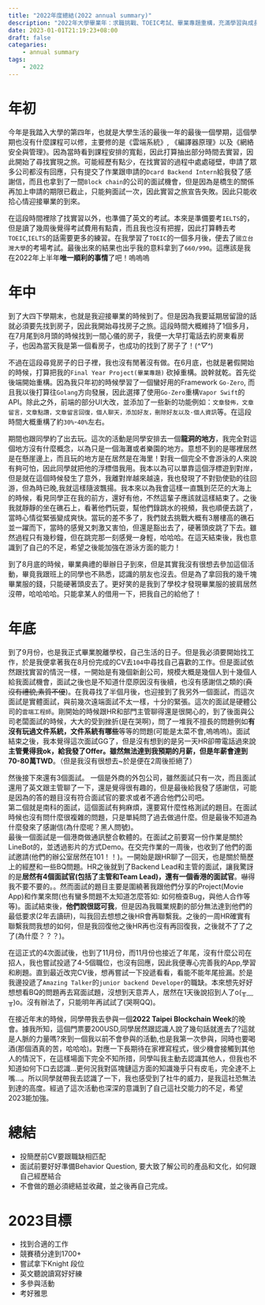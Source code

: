 ```yaml
---
title: "2022年度總結(2022 annual summary)"
description: "2022年大學畢業年：求職挑戰、TOEIC考試、畢業專題重構，充滿學習與成長的一年"
date: 2023-01-01T21:19:23+08:00
draft: false
categaries:
    - annual summary
tags:
    - 2022
---
```


# 年初
今年是我踏入大學的第四年，也就是大學生活的最後一年的最後一個學期，這個學期也沒有什麼課程可以修，主要修的是《雲端系統》, 《編譯器原理》以及《網絡安全與管理》。因為當時看到課程安排的寬鬆，因此打算抽出部分時間去實習，因此開始了尋找實現之旅。可能經歷有點少，在找實習的過程中處處碰壁，申請了眾多公司都沒有回應，只有提交了作業跟申請的`Dcard Backend Intern`給我發了感謝信，而且也拿到了一間`Block chain`的公司的面試機會，但是因為是橋生的關係再加上申請的期限已截止，只能夠面試一次，因此實習之旅宣告失敗。因此只能收拾心情迎接畢業的到來。

在這段時間裡除了找實習以外，也準備了英文的考試。本來是準備要考`IELTS`的，但是讀了幾周後覺得考試費用有點貴，而且我也沒有把握，因此打算轉去考`TOEIC`,`IELTS`的話需要更多的練習。在我學習了`TOEIC`的一個多月後，便去了`國立台灣大學`的考場考試。最後出來的結果也出乎我的意料拿到了`660/990`。這應該是我在2022年上半年**唯一順利的事情**了吧！嗚嗚嗚

# 年中
到了大四下學期末，也就是我迎接畢業的時候到了。但是因為我要延期居留證的話就必須要先找到房子，因此我開始尋找房子之旅。這段時間大概維持了1個多月，在7月尾到8月頭的時候找到一間心儀的房子，我便一大早打電話去約房東看房子，也因為當天我是第一個看房子，也成功的找到了房子了！(*^▽^*)

不過在這段尋覓房子的日子裡，我也沒有閒著沒有做。在6月底，也就是暑假開始的時候，打算把我的`Final Year Project(畢業專題)` 砍掉重構。說幹就乾。首先從後端開始重構。因為我只年初的時候學習了一個蠻好用的Framework `Go-Zero`, 而且我以後打算往`Golang`方向發展，因此選擇了使用`Go-Zero`重構`Vapor Swift`的API。除此之外，前端的部分UI大改，並添加了一些新的功能例如：`文章發佈，文章留言，文章點讚，文章留言回復，個人聊天，添加好友，刪除好友以及·個人資訊`等。在這段時間大概重構了約`30%`-`40%`左右。

期間也跟同學約了出去玩。這次的活動是同學安排去一個**龍洞的地方**，我完全對這個地方沒有什麼概念，以為只是一個海灘或者樂園的地方。意想不到的是哪裡居然是在懸崖邊上，而且玩的地方是在居然是在海里！對我一個完全不會游泳的人來說有夠可怕，因此同學就把他的浮標借我用。我本以為可以單靠這個浮標遊到對岸，但是就在這個時候發生了意外，我離對岸越來越遠，我也發現了不對勁使勁的往回游，但為時已晚,我就這樣隨波飄揚。我本來以為我會這樣一直飄到茫茫的大海上的時候，看見同學正在我的前方，還好有他，不然這輩子應該就這樣結束了。之後我就靜靜的坐在礁石上，看著他們玩耍，幫他們錄跳水的視頻，我也順便去跳了，當時心情從緊張變成爽快。當玩的差不多了，我們就去挑戰大概有3層樓高的礁石並一躍而下，當時的感覺又刺激又害怕，但還是豁出去了，硬著頭皮跳了下去。雖然過程只有幾秒鐘，但在跳完那一刻感覺一身輕，哈哈哈。在這天結束後，我也意識到了自己的不足，希望之後能加強在游泳方面的能力！

到了8月底的時候，畢業典禮的舉辦日子到來，但是其實我沒有很想去參加這個活動，畢竟我跟班上的同學也不熟悉，認識的朋友也沒去。但是為了拿回我的幾千塊畢業服的錢，只能硬著頭皮去了。更好笑的是我到了學校才發現畢業服的披肩居然沒帶，哈哈哈哈。只能拿某人的借用一下，把我自己的給他了！

# 年底
到了9月份，也是我正式畢業脫離學校，自己生活的日子。但是我必須要開始找工作，於是我便拿著我在8月份完成的CV去`104`中尋找自己喜歡的工作。但是面試依然跟找實習的情況一樣，一開始是有幾個新創公司，規模大概是幾個人到十幾個人給我面試機會，面試之後也是不知道什麼原因沒有後續，也沒有感謝信之類的(~~真沒有禮貌,素質不優~~)。在我尋找了半個月後，也迎接到了我另外一個面試，而這次面試是實體面試，與前幾次遠端面試不太一樣，十分的緊張。這次的面試是硬體公司的`雲端工程師`。剛開始的時候跟HR和部門主管聊得還是很開心的，到了後面與公司老闆面試的時候，大大的受到挫折(是在哭啊)，問了一堆我不擅長的問題例如**有沒有玩過文件系統，文件系統有哪些**等等的問題(可能是太菜不會,嗚嗚嗚)。面試結束之後，我本覺得這次面試GG了，但是沒有想到的是另一天HR卻帶電話過來說**主管覺得我ok，給我發了Offer。雖然無法達到我預期的月薪，但是年薪會達到70-80萬TWD**。（但是我沒有很想去~於是便在2周後拒絕了）

然後接下來還有3個面試。
一個是外商的外包公司，雖然面試只有一次，而且面試還用了英文跟主管聊了一下，還是覺得很有趣的，但是最後給我發了感謝信，可能是因為的答的題目沒有符合面試官的要求或者不適合他們公司吧。  
第二個就是南科的面試，這個面試有夠麻煩，還要寫什麼性格測試的題目。在面試時候也沒有問什麼很複雜的問題，只是單純問了過去做過什麼。但是最後不知道為什麼發來了感謝信(為什麼呢？黑人問號)。  
最後一個面試是一個港商做通訊整合軟體的。在面試之前要寫一份作業是關於LineBot的，並透過影片的方式Demo。在交完作業的一周後，也收到了他們的面試邀請(他們的辦公室居然在101！！)。一開始是跟HR聊了一回天，也是關於簡歷上的經歷和一些BQ問題。HR之後就到了Backend Lead和主管的面試，讓我驚訝的是**居然有4個面試官(包括了主管和Team Lead)，還有一個香港的面試官**。嚇得我不要不要的。。然而面試的題目主要是圍繞著我跟他們分享的Project(Movie App)和作業來問(也有蠻多問題不太知道怎麼答如: 如何檢查Bug，與他人合作等等)。面試結束後，**他們說很認可我**，但是因為我職業規劃的部分無法達到他們的最低要求(2年去讀研)，叫我回去想想之後HR會再聯繫我。之後的一周HR確實有聯繫我問我想的如何，但是我回復他之後HR再也沒有再回復我，之後就不了了之了(為什麼？？？)。

在這正式的4次面試後，也到了11月份，而11月份也接近了年尾，沒有什麼公司在招人，我也嘗試投遞了4-5個職位，也沒有回應，因此我便專心完善我的App,學習和刷題。直到最近改完CV後，想再嘗試一下投遞看看，看能不能年尾撿漏。於是我邊投遞了`Amazing Talker`的`junior backend Developer`的職缺。本來想先好好想想看BQ的問題再去寫面試題，沒想到天意弄人，居然在1天後說招到人了o(╥﹏╥)o。沒有辦法了，只能明年再試試了(哭啊QQ)。

在接近年末的時候，同學帶我去參與一個**2022 Taipei Blockchain Week**的晚會。據我所知，這個門票要200USD,同學居然跟認識人說了幾句話就進去了?這就是人脈的力量嗎?來到一個我以前不會參與的活動,也是我第一次參與，同時也要喝酒(那個酒真的苦，哈哈哈)。對應一下長期待在家裡寫程式，很少機會接觸到其他人的情況下，在這樣場面下完全不知所措，同學叫我主動去認識其他人，但我也不知道如何下口去認識...更何況我對區塊鏈這方面的知識幾乎只有皮毛，完全達不上嘴...。所以同學就帶我去認識了一下，我也感受到了社牛的威力，是我這社恐無法到達的高度。經過了這次活動也深深的意識到了自己這社交能力的不足，希望2023能加強。

# 總結
* 投簡歷前CV要跟職缺相匹配
* 面試前要好好準備Behavior Question, 要大致了解公司的產品和文化，如何跟自己經歷結合
* 不會做的題必須總結並收藏，並之後再自己完成。

# 2023目標
* 找到合適的工作
* 競賽積分達到1700+
* 嘗試拿下Knight 段位
* 英文聽說讀寫好好練
* 多參與活動
* 考好雅思